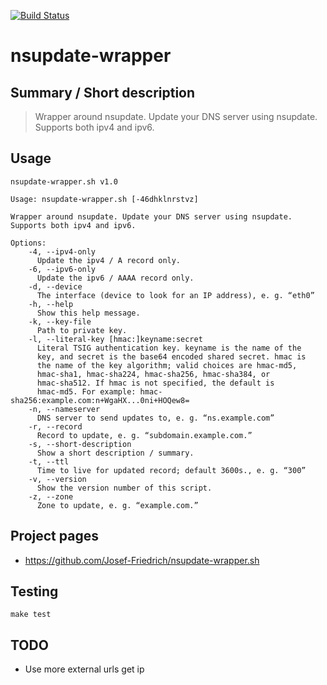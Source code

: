 [![Build Status](https://travis-ci.org/Josef-Friedrich/nsupdate-wrapper.sh.svg?branch=master)](https://travis-ci.org/Josef-Friedrich/nsupdate-wrapper.sh)

# nsupdate-wrapper


## Summary / Short description

> Wrapper around nsupdate. Update your DNS server using nsupdate. Supports both ipv4 and ipv6.

## Usage

```
nsupdate-wrapper.sh v1.0

Usage: nsupdate-wrapper.sh [-46dhklnrstvz]

Wrapper around nsupdate. Update your DNS server using nsupdate. Supports both ipv4 and ipv6.

Options:
	-4, --ipv4-only
	  Update the ipv4 / A record only.
	-6, --ipv6-only
	  Update the ipv6 / AAAA record only.
	-d, --device
	  The interface (device to look for an IP address), e. g. “eth0”
	-h, --help
	  Show this help message.
	-k, --key-file
	  Path to private key.
	-l, --literal-key [hmac:]keyname:secret
	  Literal TSIG authentication key. keyname is the name of the
	  key, and secret is the base64 encoded shared secret. hmac is
	  the name of the key algorithm; valid choices are hmac-md5,
	  hmac-sha1, hmac-sha224, hmac-sha256, hmac-sha384, or
	  hmac-sha512. If hmac is not specified, the default is
	  hmac-md5. For example: hmac-sha256:example.com:n+WgaHX...0ni+HOQew8=
	-n, --nameserver
	  DNS server to send updates to, e. g. “ns.example.com”
	-r, --record
	  Record to update, e. g. “subdomain.example.com.”
	-s, --short-description
	  Show a short description / summary.
	-t, --ttl
	  Time to live for updated record; default 3600s., e. g. “300”
	-v, --version
	  Show the version number of this script.
	-z, --zone
	  Zone to update, e. g. “example.com.”

```

## Project pages

* https://github.com/Josef-Friedrich/nsupdate-wrapper.sh

## Testing

```
make test
```

## TODO

* Use more external urls get ip
